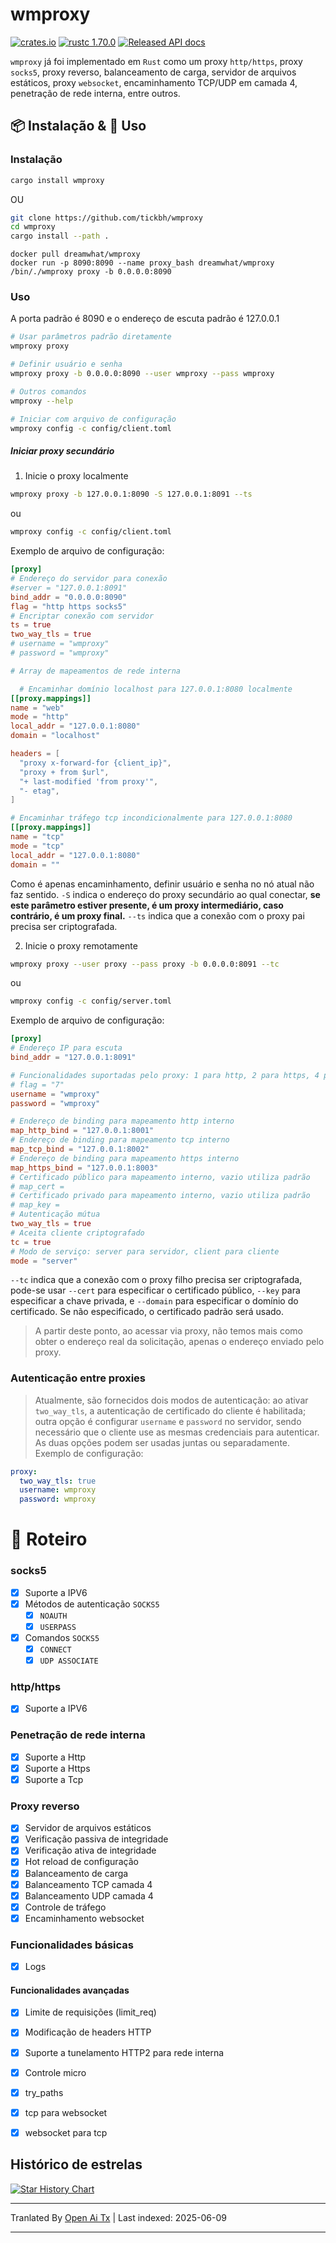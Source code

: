 # wmproxy
[![crates.io](https://img.shields.io/crates/v/wmproxy.svg)](https://crates.io/crates/wmproxy)
[![rustc 1.70.0](https://img.shields.io/badge/rust-1.70%2B-orange.svg)](https://img.shields.io/badge/rust-1.70%2B-orange.svg)
[![Released API docs](https://docs.rs/wmproxy/badge.svg)](https://docs.rs/wmproxy)

`wmproxy` já foi implementado em `Rust` como um proxy `http/https`, proxy `socks5`, proxy reverso, balanceamento de carga, servidor de arquivos estáticos, proxy `websocket`, encaminhamento TCP/UDP em camada 4, penetração de rede interna, entre outros.

## 📦 Instalação & 🏃 Uso

### Instalação

```bash
cargo install wmproxy
```

OU

```bash
git clone https://github.com/tickbh/wmproxy
cd wmproxy
cargo install --path .
```

```docker
docker pull dreamwhat/wmproxy
docker run -p 8090:8090 --name proxy_bash dreamwhat/wmproxy /bin/./wmproxy proxy -b 0.0.0.0:8090
```

### Uso
A porta padrão é 8090 e o endereço de escuta padrão é 127.0.0.1
```bash
# Usar parâmetros padrão diretamente
wmproxy proxy

# Definir usuário e senha
wmproxy proxy -b 0.0.0.0:8090 --user wmproxy --pass wmproxy

# Outros comandos
wmproxy --help

# Iniciar com arquivo de configuração
wmproxy config -c config/client.toml
```

##### Iniciar proxy secundário
1. Inicie o proxy localmente
```bash
wmproxy proxy -b 127.0.0.1:8090 -S 127.0.0.1:8091 --ts
```
ou
```bash
wmproxy config -c config/client.toml
```
Exemplo de arquivo de configuração:
```toml
[proxy]
# Endereço do servidor para conexão
#server = "127.0.0.1:8091"
bind_addr = "0.0.0.0:8090"
flag = "http https socks5"
# Encriptar conexão com servidor
ts = true
two_way_tls = true
# username = "wmproxy"
# password = "wmproxy"

# Array de mapeamentos de rede interna

  # Encaminhar domínio localhost para 127.0.0.1:8080 localmente
[[proxy.mappings]]
name = "web"
mode = "http"
local_addr = "127.0.0.1:8080"
domain = "localhost"

headers = [
  "proxy x-forward-for {client_ip}",
  "proxy + from $url",
  "+ last-modified 'from proxy'",
  "- etag",
]

# Encaminhar tráfego tcp incondicionalmente para 127.0.0.1:8080
[[proxy.mappings]]
name = "tcp"
mode = "tcp"
local_addr = "127.0.0.1:8080"
domain = ""
```

Como é apenas encaminhamento, definir usuário e senha no nó atual não faz sentido. `-S` indica o endereço do proxy secundário ao qual conectar, **se este parâmetro estiver presente, é um proxy intermediário, caso contrário, é um proxy final.** ```--ts``` indica que a conexão com o proxy pai precisa ser criptografada.

2. Inicie o proxy remotamente
```bash
wmproxy proxy --user proxy --pass proxy -b 0.0.0.0:8091 --tc
```
ou
```bash
wmproxy config -c config/server.toml
```
Exemplo de arquivo de configuração:
```toml
[proxy]
# Endereço IP para escuta
bind_addr = "127.0.0.1:8091"

# Funcionalidades suportadas pelo proxy: 1 para http, 2 para https, 4 para socks5
# flag = "7"
username = "wmproxy"
password = "wmproxy"

# Endereço de binding para mapeamento http interno
map_http_bind = "127.0.0.1:8001"
# Endereço de binding para mapeamento tcp interno
map_tcp_bind = "127.0.0.1:8002"
# Endereço de binding para mapeamento https interno
map_https_bind = "127.0.0.1:8003"
# Certificado público para mapeamento interno, vazio utiliza padrão
# map_cert = 
# Certificado privado para mapeamento interno, vazio utiliza padrão
# map_key =
# Autenticação mútua
two_way_tls = true
# Aceita cliente criptografado
tc = true
# Modo de serviço: server para servidor, client para cliente
mode = "server"
```

```--tc``` indica que a conexão com o proxy filho precisa ser criptografada, pode-se usar ```--cert``` para especificar o certificado público, ```--key``` para especificar a chave privada, e ```--domain``` para especificar o domínio do certificado. Se não especificado, o certificado padrão será usado.
> A partir deste ponto, ao acessar via proxy, não temos mais como obter o endereço real da solicitação, apenas o endereço enviado pelo proxy.

### Autenticação entre proxies
> Atualmente, são fornecidos dois modos de autenticação: ao ativar ```two_way_tls```, a autenticação de certificado do cliente é habilitada; outra opção é configurar ```username``` e ```password``` no servidor, sendo necessário que o cliente use as mesmas credenciais para autenticar. As duas opções podem ser usadas juntas ou separadamente.
> Exemplo de configuração:

```yaml
proxy:
  two_way_tls: true
  username: wmproxy
  password: wmproxy
```

# 🚥 Roteiro
### socks5

- [x] Suporte a IPV6
- [x] Métodos de autenticação `SOCKS5`
  - [x] `NOAUTH`
  - [x] `USERPASS`
- [x] Comandos `SOCKS5`
  - [x] `CONNECT`
  - [x] `UDP ASSOCIATE`

### http/https

- [x] Suporte a IPV6

### Penetração de rede interna

- [x] Suporte a Http
- [x] Suporte a Https
- [x] Suporte a Tcp

### Proxy reverso

- [x] Servidor de arquivos estáticos
- [x] Verificação passiva de integridade
- [x] Verificação ativa de integridade
- [x] Hot reload de configuração
- [x] Balanceamento de carga
- [x] Balanceamento TCP camada 4
- [x] Balanceamento UDP camada 4
- [x] Controle de tráfego
- [x] Encaminhamento websocket

### Funcionalidades básicas
- [x] Logs

#### Funcionalidades avançadas

- [x] Limite de requisições (limit_req)
- [x] Modificação de headers HTTP
- [x] Suporte a tunelamento HTTP2 para rede interna
- [x] Controle micro
- [x] try_paths
- [x] tcp para websocket
- [x] websocket para tcp


## Histórico de estrelas

[![Star History Chart](https://api.star-history.com/svg?repos=tickbh/wmproxy&type=Date)](https://star-history.com/#tickbh/wmproxy&Date)


---

Tranlated By [Open Ai Tx](https://github.com/OpenAiTx/OpenAiTx) | Last indexed: 2025-06-09

---